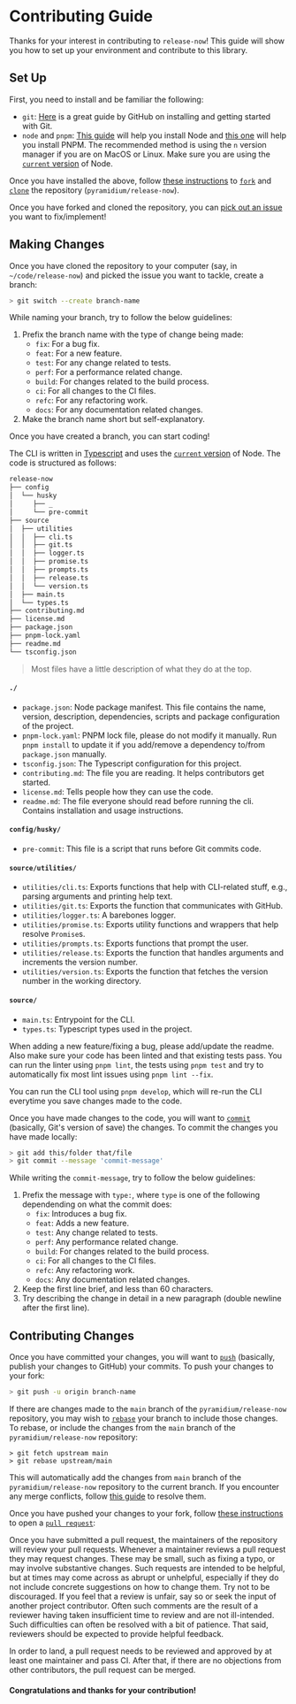 # Contributing Guide

Thanks for your interest in contributing to `release-now`! This guide will
show you how to set up your environment and contribute to this library.

## Set Up

First, you need to install and be familiar the following:

- `git`: [Here](https://github.com/git-guides) is a great guide by GitHub on
  installing and getting started with Git.
- `node` and `pnpm`:
  [This guide](https://nodejs.org/en/download/package-manager/) will help you
  install Node and [this one](https://pnpm.io/installation) will help you install PNPM. The
  recommended method is using the `n` version manager if you are on MacOS or Linux. Make sure
  you are using the [`current` version](https://github.com/nodejs/Release#release-schedule) of
  Node.

Once you have installed the above, follow
[these instructions](https://docs.github.com/en/get-started/quickstart/fork-a-repo)
to
[`fork`](https://docs.github.com/en/pull-requests/collaborating-with-pull-requests/working-with-forks)
and [`clone`](https://github.com/git-guides/git-clone) the repository
(`pyramidium/release-now`).

Once you have forked and cloned the repository, you can
[pick out an issue](https://github.com/pyramidium/release-now/issues?q=is%3Aissue+is%3Aopen+sort%3Aupdated-desc)
you want to fix/implement!

## Making Changes

Once you have cloned the repository to your computer (say, in
`~/code/release-now`) and picked the issue you want to tackle, create a
branch:

```sh
> git switch --create branch-name
```

While naming your branch, try to follow the below guidelines:

1. Prefix the branch name with the type of change being made:
   - `fix`: For a bug fix.
   - `feat`: For a new feature.
   - `test`: For any change related to tests.
   - `perf`: For a performance related change.
   - `build`: For changes related to the build process.
   - `ci`: For all changes to the CI files.
   - `refc`: For any refactoring work.
   - `docs`: For any documentation related changes.
2. Make the branch name short but self-explanatory.

Once you have created a branch, you can start coding!

The CLI is written in
[Typescript](https://github.com/microsoft/TypeScript#readme) and uses the
[`current` version](https://github.com/nodejs/Release#release-schedule) of Node.
The code is structured as follows:

```sh
release-now
├── config
│  └── husky
│     ├── _
│     └── pre-commit
├── source
│  ├── utilities
│  │  ├── cli.ts
│  │  ├── git.ts
│  │  ├── logger.ts
│  │  ├── promise.ts
│  │  ├── prompts.ts
│  │  ├── release.ts
│  │  └── version.ts
│  ├── main.ts
│  └── types.ts
├── contributing.md
├── license.md
├── package.json
├── pnpm-lock.yaml
├── readme.md
└── tsconfig.json
```

> Most files have a little description of what they do at the top.

#### `./`

- `package.json`: Node package manifest. This file contains the name, version,
  description, dependencies, scripts and package configuration of the project.
- `pnpm-lock.yaml`: PNPM lock file, please do not modify it manually. Run
  `pnpm install` to update it if you add/remove a dependency to/from
  `package.json` manually.
- `tsconfig.json`: The Typescript configuration for this project.
- `contributing.md`: The file you are reading. It helps contributors get
  started.
- `license.md`: Tells people how they can use the code.
- `readme.md`: The file everyone should read before running the cli. Contains
  installation and usage instructions.

#### `config/husky/`

- `pre-commit`: This file is a script that runs before Git commits code.

#### `source/utilities/`

- `utilities/cli.ts`: Exports functions that help with CLI-related stuff, e.g.,
  parsing arguments and printing help text.
- `utilities/git.ts`: Exports the function that communicates with GitHub.
- `utilities/logger.ts`: A barebones logger.
- `utilities/promise.ts`: Exports utility functions and wrappers that help
  resolve `Promise`s.
- `utilities/prompts.ts`: Exports functions that prompt the user.
- `utilities/release.ts`: Exports the function that handles arguments and
  increments the version number.
- `utilities/version.ts`: Exports the function that fetches the version number
  in the working directory.

#### `source/`

- `main.ts`: Entrypoint for the CLI.
- `types.ts`: Typescript types used in the project.

When adding a new feature/fixing a bug, please add/update the readme. Also make
sure your code has been linted and that existing tests pass. You can run the linter
using `pnpm lint`, the tests using `pnpm test` and try to automatically fix most lint
issues using `pnpm lint --fix`.

You can run the CLI tool using `pnpm develop`, which will re-run the CLI everytime you
save changes made to the code.

Once you have made changes to the code, you will want to
[`commit`](https://github.com/git-guides/git-commit) (basically, Git's version
of save) the changes. To commit the changes you have made locally:

```sh
> git add this/folder that/file
> git commit --message 'commit-message'
```

While writing the `commit-message`, try to follow the below guidelines:

1. Prefix the message with `type:`, where `type` is one of the following
   dependending on what the commit does:
   - `fix`: Introduces a bug fix.
   - `feat`: Adds a new feature.
   - `test`: Any change related to tests.
   - `perf`: Any performance related change.
   - `build`: For changes related to the build process.
   - `ci`: For all changes to the CI files.
   - `refc`: Any refactoring work.
   - `docs`: Any documentation related changes.
2. Keep the first line brief, and less than 60 characters.
3. Try describing the change in detail in a new paragraph (double newline after
   the first line).

## Contributing Changes

Once you have committed your changes, you will want to
[`push`](https://github.com/git-guides/git-push) (basically, publish your
changes to GitHub) your commits. To push your changes to your fork:

```sh
> git push -u origin branch-name
```

If there are changes made to the `main` branch of the
`pyramidium/release-now` repository, you may wish to
[`rebase`](https://docs.github.com/en/get-started/using-git/about-git-rebase)
your branch to include those changes. To rebase, or include the changes from the
`main` branch of the `pyramidium/release-now` repository:

```
> git fetch upstream main
> git rebase upstream/main
```

This will automatically add the changes from `main` branch of the
`pyramidium/release-now` repository to the current branch. If you encounter
any merge conflicts, follow
[this guide](https://docs.github.com/en/get-started/using-git/resolving-merge-conflicts-after-a-git-rebase)
to resolve them.

Once you have pushed your changes to your fork, follow
[these instructions](https://docs.github.com/en/pull-requests/collaborating-with-pull-requests/proposing-changes-to-your-work-with-pull-requests/creating-a-pull-request-from-a-fork)
to open a
[`pull request`](https://docs.github.com/en/pull-requests/collaborating-with-pull-requests/proposing-changes-to-your-work-with-pull-requests/about-pull-requests):

Once you have submitted a pull request, the maintainers of the repository will
review your pull requests. Whenever a maintainer reviews a pull request they may
request changes. These may be small, such as fixing a typo, or may involve
substantive changes. Such requests are intended to be helpful, but at times may
come across as abrupt or unhelpful, especially if they do not include concrete
suggestions on how to change them. Try not to be discouraged. If you feel that a
review is unfair, say so or seek the input of another project contributor. Often
such comments are the result of a reviewer having taken insufficient time to
review and are not ill-intended. Such difficulties can often be resolved with a
bit of patience. That said, reviewers should be expected to provide helpful
feedback.

In order to land, a pull request needs to be reviewed and approved by at least
one maintainer and pass CI. After that, if there are no objections from other
contributors, the pull request can be merged.

#### Congratulations and thanks for your contribution!
